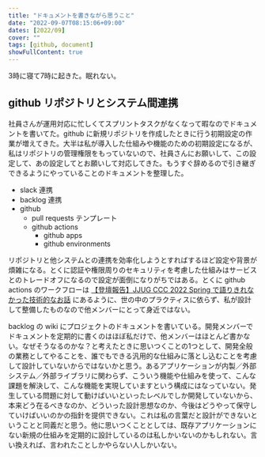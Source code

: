 ```yaml
---
title: "ドキュメントを書きながら思うこと"
date: "2022-09-07T08:15:06+09:00"
dates: [2022/09]
cover: ""
tags: [github, document]
showFullContent: true
---
```


3時に寝て7時に起きた。眠れない。

## github リポジトリとシステム間連携

社員さんが運用対応に忙しくてスプリントタスクがなくなって暇なのでドキュメントを書いてた。github に新規リポジトリを作成したときに行う初期設定の作業が増えてきた。大半は私が導入した仕組みや機能のための初期設定になるが、私はリポジトリの管理権限をもっていないので、社員さんにお願いして、この設定して、あの設定してとお願いして対応してきた。もうすぐ辞めるので引き継ぎできるようにやっていることのドキュメントを整理した。

* slack 連携
* backlog 連携
* github
  * pull requests テンプレート
  * github actions
    * github apps
    * github environments

リポジトリと他システムとの連携を効率化しようとすればするほど設定や背景が煩雑になる。とくに認証や権限周りのセキュリティを考慮した仕組みはサービスとのトレードオフになるので設定が面倒になりがちではある。とくに github actions のワークフローは [【登壇報告】JJUG CCC 2022 Spring で語りきれなかった技術的なお話](https://note.com/hoshino_technote/n/n6afff42aeee0) にあるように、世の中のプラクティスに依らず、私が設計して整備したものなので他メンバーにとって身近ではない。

backlog の wiki にプロジェクトのドキュメントを書いている。開発メンバーでドキュメントを定期的に書くのはほぼ私だけで、他メンバーはほとんど書かない。なぜそうなるのかな？と考えたときに思いつくことの1つとして、開発全般の業務としてやることを、誰でもできる汎用的な仕組みに落とし込むことを考慮して設計していないからではないかと思う。あるアプリケーションが内製／外部システム／外部ライブラリに関わらず、こういう機能や仕組みを使って、こんな課題を解決して、こんな機能を実現していますという構成にはなっていない。発生している問題に対して動けばいいといったレベルでしか開発していないから、本来どう在るべきなのか、どういった設計思想なのか、今後はどうやって保守していけばいいのかの指針を提供できない。これは私の言葉だと設計ができないということと同義だと思う。他に思いつくこととしては、既存アプリケーションにない新規の仕組みを定期的に設計しているのは私しかいないのかもしれない。言い換えれば、言われたことしかやらない人しかいない。
